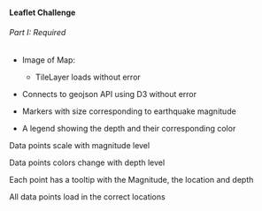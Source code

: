 <h4>Leaflet Challenge</h4>

<h6>Part I: Required</h6>

- Image of Map:



  - TileLayer loads without error

- Connects to geojson API using D3 without error

-  Markers with size corresponding to earthquake magnitude

- A legend showing the depth and their corresponding color


Data points scale with magnitude level

Data points colors change with depth level

Each point has a tooltip with the Magnitude, the location and depth

All data points load in the correct locations
